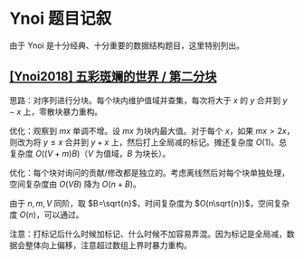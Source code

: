 # Ynoi 题目记叙

由于 Ynoi 是十分经典、十分重要的数据结构题目，这里特别列出。

## [[Ynoi2018] 五彩斑斓的世界 / 第二分块](https://www.luogu.com.cn/problem/P4117)

思路：对序列进行分块。每个块内维护值域并查集，每次将大于 $x$ 的 $y$ 合并到 $y-x$ 上，零散块暴力重构。

优化：观察到 $mx$ 单调不增。设 $mx$ 为块内最大值。对于每个 $x$，如果 $mx>2x$，则改为将 $y\leq x$ 合并到 $y+x$ 上，然后打上全局减的标记。摊还复杂度 $O(1)$。总复杂度 $O((V+m)B)$（$V$ 为值域，$B$ 为块长）。

优化：每个块对询问的贡献/修改都是独立的。考虑离线然后对每个块单独处理，空间复杂度由 $O(VB)$ 降为 $O(n+B)$。

由于 $n,m,V$ 同阶，取 $B=\sqrt{n}$，时间复杂度为 $O(n\sqrt{n})$，空间复杂度 $O(n)$，可以通过。

注意：打标记后什么时候加标记、什么时候不加容易弄混。因为标记是全局减，数据会整体向上偏移，注意超过数组上界时暴力重构。